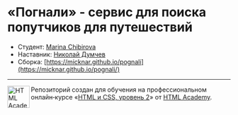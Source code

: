 # «Погнали» - сервис для поиска попутчиков для путешествий

* Студент: [Marina Chibirova](https://up.htmlacademy.ru/adaptive/19/user/527331)
* Наставник: [Николай Думчев](https://htmlacademy.ru/profile/nikopol_fw)
* Сборка: [https://micknar.github.io/pognali](https://micknar.github.io/pognali/)

---

<a href="https://htmlacademy.ru/intensive/adaptive"><img align="left" width="50" height="50" alt="HTML Academy" src="https://up.htmlacademy.ru/static/img/intensive/adaptive/logo-for-github-2.png"></a>

Репозиторий создан для обучения на профессиональном онлайн‑курсе «[HTML и CSS, уровень 2](https://htmlacademy.ru/intensive/adaptive)» от [HTML Academy](https://htmlacademy.ru).

